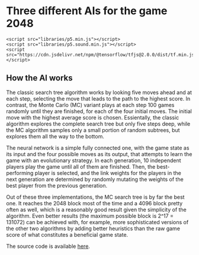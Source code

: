 ---
---

# Three different AIs for the game 2048

<div id="sketch_holder" style="position:relative">
    <script type="text/javascript" src="sketch.js"></script>
    <script type="text/javascript" src="game.js"></script>
    <script type="text/javascript" src="grid.js"></script>
    <script type="text/javascript" src="helpers.js"></script>
    <script type="text/javascript" src="ai.js"></script>
    <script type="text/javascript" src="interface.js"></script>
    
    <script src="libraries/p5.min.js"></script>
    <script src="libraries/p5.sound.min.js"></script>
    <script src="https://cdn.jsdelivr.net/npm/@tensorflow/tfjs@2.0.0/dist/tf.min.js"></script>
</div>

## How the AI works

The classic search tree algorithm works by looking five moves ahead and at each step, selecting the move that leads to the path to the highest score. In contrast, the Monte Carlo (MC) variant plays at each step 100 games randomly until they are finished, for each of the four initial moves. The initial move with the highest average score is chosen. Essientally, the classic algorithm explores the complete search tree but only five steps deep, while the MC algorithm samples only a small portion of random subtrees, but explores them all the way to the bottom.

The neural network is a simple fully connected one, with the game state as its input and the four possible moves as its output, that attempts to learn the game with an evolutionary strategy. In each generation, 10 independent players play the game until all of them are finished. Then, the best-performing player is selected, and the link weights for the players in the next generation are determined by randomly mutating the weights of the best player from the previous generation.

Out of these three implementations, the MC search tree is by far the best one. It reaches the 2048 block most of the time and a 4096 block pretty often as well, which is a reasonably good result given the simplicity of the algorithm. Even better results (the maximum possible block is 2^17 = 131072) can be achieved with, for example, more sophisticated versions of the other two algorithms by adding better heuristics than the raw game score of what constitutes a beneficial game state.

The source code is available [here](https://github.com/EeliLam/2048-AI/).

